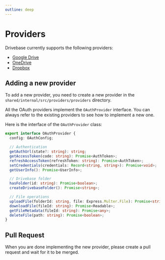 ```yaml
---
outline: deep
---
```


# Providers

Drivebase currently supports the following providers:

- [Google Drive](/docs/providers/google-drive.md)
- [OneDrive](/docs/providers/onedrive.md)
- [Dropbox](/docs/providers/dropbox.md)

## Adding a new provider

To add a new provider, you need to create a new provider in the `shared/internal/src/providers/providers` directory. 

All the OAuth providers implement the `OAuthProvider` interface.
You can always refer to the existing providers to see how to implement a new one.

Here is the interface of the `OAuthProvider` class:

```typescript
export interface OAuthProvider {
  config: OAuthConfig;

  // Authentication
  getAuthUrl(state?: string): string;
  getAccessToken(code: string): Promise<AuthToken>;
  refreshAccessToken(refreshToken: string): Promise<AuthToken>;
  setCredentials(credentials: Record<string, string>): Promise<void>;
  getUserInfo(): Promise<UserInfo>;

  // Drivebase folder
  hasFolder(id: string): Promise<boolean>;
  createDrivebaseFolder(): Promise<string>;

  // File operations
  uploadFile(folderId: string, file: Express.Multer.File): Promise<string>;
  downloadFile(fileId: string): Promise<Readable>;
  getFileMetadata(fileId: string): Promise<any>;
  deleteFile(path: string): Promise<boolean>;
}
```

## Pull Request

When you are done implementing the new provider, please create a pull request and wait for it to be merged.


